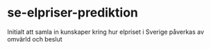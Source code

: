 # se-elpriser-prediktion
Initialt att samla in kunskaper kring hur elpriset i Sverige påverkas av omvärld och beslut
